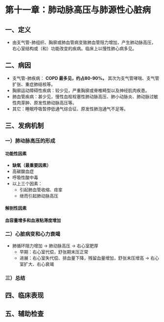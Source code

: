 # 第十一章：肺动脉高压与肺源性心脏病

## 一、定义

- 由支气管-肺组织、胸廓或肺血管病变致肺血管阻力增加，产生肺动脉高压，右心室结构或（和）功能改变的疾病。临床上以慢性肺心病多见。

## 二、病因

- 支气管-肺疾病： **COPD 最多见，约占80-90%。** 其次为支气管哮喘、支气管扩张、重症肺结核等。
- 胸廓运动障碍性疾病：较少见，严重胸廓或脊椎畸型以及神经肌肉疾患。
- 肺血管疾病：甚少见，慢性血栓栓塞性肺动脉高压、肺小动脉炎、肺动脉过敏性肉芽肿、原发性肺动脉高压等。
- 其它：睡眠呼吸暂停低通气综合征、原发性肺泡通气不足等。

## 三、发病机制

### 一）肺动脉高压的形成

#### 功能性因素

- **缺氧（最重要因素）**
- 高碳酸血症
- 呼吸性酸中毒
- 以上三个因素：
  - 引起肺血管收缩、痉挛
  - 继而引起肺动脉高压

#### 解剖性因素

#### 血容量增多和血液粘滞度增加

### 二）心脏病变和心力衰竭

- 肺循环阻力增加 -> 肺动脉高压 -> 右心室肥厚
  - 早期：右心室代偿，舒张期末压正常
  - 进展：右心室失代偿、排血量下降，残留血量增加，舒张末压增高 -> 右心室扩大、右心衰竭

### 三）总结

## 四、临床表现

## 五、辅助检查